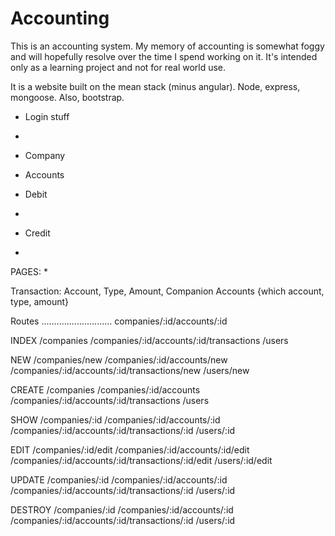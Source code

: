 # Accounting

This is an accounting system.  My memory of accounting is somewhat foggy and will hopefully resolve over the time I spend working on it.  It's intended only as a learning project and not for real world use.

It is a website built on the mean stack (minus angular). Node, express, mongoose.  Also, bootstrap.


* Login stuff
* 

* Company
*   Accounts


* Debit
* 
* Credit
* 

PAGES:
    * 


Transaction: Account, Type, Amount, Companion Accounts {which account, type, amount}


Routes
............................
companies/:id/accounts/:id

INDEX       /companies
            /companies/:id/accounts/:id/transactions
            /users

NEW         /companies/new
            /companies/:id/accounts/new
            /companies/:id/accounts/:id/transactions/new
            /users/new

CREATE      /companies
            /companies/:id/accounts
            /companies/:id/accounts/:id/transactions
            /users

SHOW        /companies/:id
            /companies/:id/accounts/:id
            /companies/:id/accounts/:id/transactions/:id
            /users/:id

EDIT        /companies/:id/edit
            /companies/:id/accounts/:id/edit
            /companies/:id/accounts/:id/transactions/:id/edit
            /users/:id/edit

UPDATE      /companies/:id
            /companies/:id/accounts/:id
            /companies/:id/accounts/:id/transactions/:id
            /users/:id

DESTROY     /companies/:id
            /companies/:id/accounts/:id
            /companies/:id/accounts/:id/transactions/:id
            /users/:id

